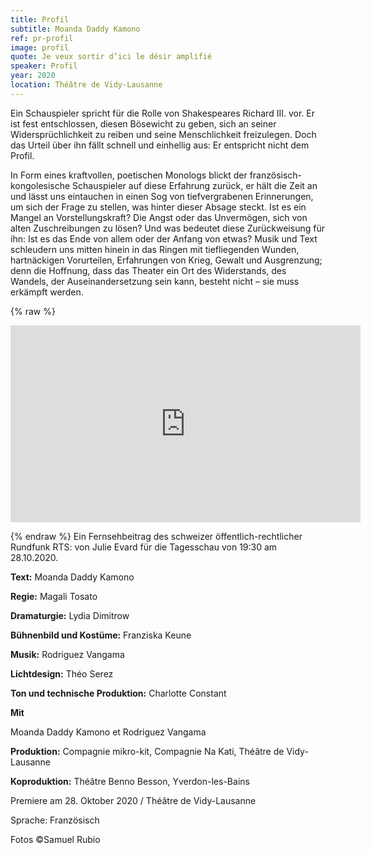 ```yaml
---
title: Profil
subtitle: Moanda Daddy Kamono
ref: pr-profil
image: profil
quote: Je veux sortir d’ici le désir amplifié 
speaker: Profil
year: 2020
location: Théâtre de Vidy-Lausanne
---
```


Ein Schauspieler spricht für die Rolle von Shakespeares Richard III. vor. Er ist fest entschlossen, diesen Bösewicht zu geben, sich an seiner Widersprüchlichkeit zu reiben und seine Menschlichkeit freizulegen. Doch das Urteil über ihn fällt schnell und einhellig aus: Er entspricht nicht dem Profil.


In Form eines kraftvollen, poetischen Monologs blickt der französisch-kongolesische Schauspieler auf diese Erfahrung zurück, er hält die Zeit an und lässt uns eintauchen in einen Sog von tiefvergrabenen Erinnerungen, um sich der Frage zu stellen, was hinter dieser Absage steckt. Ist es ein Mangel an Vorstellungskraft? Die Angst oder das Unvermögen, sich von alten Zuschreibungen zu lösen? Und was bedeutet diese Zurückweisung für ihn: Ist es das Ende von allem oder der Anfang von etwas? Musik und Text schleudern uns mitten hinein in das Ringen mit tiefliegenden Wunden, hartnäckigen Vorurteilen, Erfahrungen von Krieg, Gewalt und Ausgrenzung; denn die Hoffnung, dass das Theater ein Ort des Widerstands, des Wandels, der Auseinandersetzung sein kann, besteht nicht – sie muss erkämpft werden.

{% raw %}


<iframe width="560" height="315" src="https://www.rts.ch/play/tv/19h30/video/profil-au-theatre-de-vidy-cest-lhistoire-dun-acteur-noir-qui-se-presente-a-un-casting-mais-il-na-pas-le-profil---?urn=urn:rts:video:11711734" frameborder="0" allow="accelerometer; autoplay; encrypted-media; gyroscope; picture-in-picture" allowfullscreen></iframe>


{% endraw %}
Ein Fernsehbeitrag des schweizer öffentlich-rechtlicher Rundfunk RTS: von Julie Evard für die Tagesschau von 19:30 am 28.10.2020. 

**Text:** Moanda Daddy Kamono

**Regie:** Magali Tosato

**Dramaturgie:** Lydia Dimitrow

**Bühnenbild und Kostüme:** Franziska Keune

**Musik:** Rodriguez Vangama

**Lichtdesign:** Théo Serez

**Ton und technische Produktion:** Charlotte Constant



**Mit**

Moanda Daddy Kamono et Rodriguez Vangama

**Produktion:** Compagnie mikro-kit, Compagnie Na Kati, Théâtre de Vidy-Lausanne

**Koproduktion:** Théâtre Benno Besson, Yverdon-les-Bains 


Premiere am 28. Oktober 2020 / Théâtre de Vidy-Lausanne

Sprache: Französisch

Fotos ©Samuel Rubio
